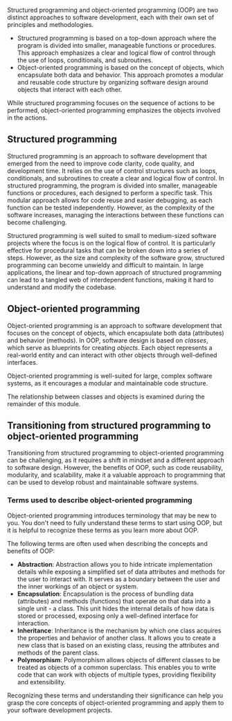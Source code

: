 Structured programming and object-oriented programming (OOP) are two distinct approaches to software development, each with their own set of principles and methodologies.

- Structured programming is based on a top-down approach where the program is divided into smaller, manageable functions or procedures. This approach emphasizes a clear and logical flow of control through the use of loops, conditionals, and subroutines.
- Object-oriented programming is based on the concept of objects, which encapsulate both data and behavior. This approach promotes a modular and reusable code structure by organizing software design around objects that interact with each other.

While structured programming focuses on the sequence of actions to be performed, object-oriented programming emphasizes the objects involved in the actions.

## Structured programming

Structured programming is an approach to software development that emerged from the need to improve code clarity, code quality, and development time. It relies on the use of control structures such as loops, conditionals, and subroutines to create a clear and logical flow of control. In structured programming, the program is divided into smaller, manageable functions or procedures, each designed to perform a specific task. This modular approach allows for code reuse and easier debugging, as each function can be tested independently. However, as the complexity of the software increases, managing the interactions between these functions can become challenging.

Structured programming is well suited to small to medium-sized software projects where the focus is on the logical flow of control. It is particularly effective for procedural tasks that can be broken down into a series of steps. However, as the size and complexity of the software grow, structured programming can become unwieldy and difficult to maintain. In large applications, the linear and top-down approach of structured programming can lead to a tangled web of interdependent functions, making it hard to understand and modify the codebase.

## Object-oriented programming

Object-oriented programming is an approach to software development that focuses on the concept of objects, which encapsulate both data (attributes) and behavior (methods). In OOP, software design is based on *classes*, which serve as blueprints for creating *objects*. Each object represents a real-world entity and can interact with other objects through well-defined interfaces.

Object-oriented programming is well-suited for large, complex software systems, as it encourages a modular and maintainable code structure.

The relationship between classes and objects is examined during the remainder of this module.

## Transitioning from structured programming to object-oriented programming

Transitioning from structured programming to object-oriented programming can be challenging, as it requires a shift in mindset and a different approach to software design. However, the benefits of OOP, such as code reusability, modularity, and scalability, make it a valuable approach to programming that can be used to develop robust and maintainable software systems.

### Terms used to describe object-oriented programming

Object-oriented programming introduces terminology that may be new to you. You don't need to fully understand these terms to start using OOP, but it is helpful to recognize these terms as you learn more about OOP.

The following terms are often used when describing the concepts and benefits of OOP:

- **Abstraction**: Abstraction allows you to hide intricate implementation details while exposing a simplified set of data attributes and methods for the user to interact with. It serves as a boundary between the user and the inner workings of an object or system.
- **Encapsulation**: Encapsulation is the process of bundling data (attributes) and methods (functions) that operate on that data into a single unit - a class. This unit hides the internal details of how data is stored or processed, exposing only a well-defined interface for interaction.
- **Inheritance**: Inheritance is the mechanism by which one class acquires the properties and behavior of another class. It allows you to create a new class that is based on an existing class, reusing the attributes and methods of the parent class.
- **Polymorphism**: Polymorphism allows objects of different classes to be treated as objects of a common superclass. This enables you to write code that can work with objects of multiple types, providing flexibility and extensibility.

Recognizing these terms and understanding their significance can help you grasp the core concepts of object-oriented programming and apply them to your software development projects.
